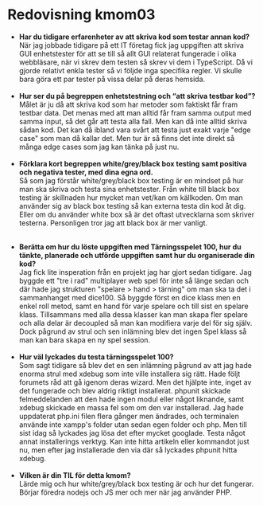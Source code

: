 ---
---

# Redovisning kmom03

<div id="submission_preview" class="paper user_content enhanced">
    <ul>
<li>
<strong>Har du tidigare erfarenheter av att skriva kod som testar annan kod?<br></strong><span>När jag jobbade tidigare på ett IT företag fick jag uppgiften att skriva GUI enhetstester för att se till så allt GUI relaterat fungerade i olika webbläsare, när vi skrev dem testen så skrev vi dem i TypeScript. Då vi gjorde relativt enkla tester så vi följde inga specifika regler. Vi skulle bara göra ett par tester på vissa delar på deras hemsida.<br><br></span>
</li>
<li>
<span><strong>Hur ser du på begreppen enhetstestning och “att skriva testbar kod”?<br></strong></span><span>Målet är ju då att skriva kod som har metoder som faktiskt får fram testbar data. Det menas med att man alltid får fram samma output med samma input, så det går att testa alla fall. Men kan då inte alltid skriva sådan kod. Det kan då ibland vara svårt att testa just exakt varje "edge case" som man då kallar det. Men tur är så finns det inte direkt så många edge cases som jag kan tänka på just nu.<br><br></span>
</li>
<li>
<span><strong>Förklara kort begreppen white/grey/black box testing samt positiva och negativa tester, med dina egna ord.<br></strong></span>Så som jag förstår white/grey/black box testing är en mindset på hur man ska skriva och testa sina enhetstester. Från white till black box testing är skillnaden hur mycket man vet/kan om källkoden. Om man använder sig av black box testing så kan externa testa din kod åt dig. Eller om du använder white box så är det oftast utvecklarna som skriver testerna. Personligen tror jag att black box är mer vanligt.<br><br>
</li>
</ul>
<ul>
<li>
<strong>Berätta om hur du löste uppgiften med Tärningsspelet 100, hur du tänkte, planerade och utförde uppgiften samt hur du organiserade din kod?<br></strong>Jag fick lite insperation från en projekt jag har gjort sedan tidigare. Jag byggde ett "tre i rad" multiplayer web spel för inte så länge sedan och där hade jag strukturen "spelare &gt; hand &gt; tärning" om man ska ta det i sammanhanget med dice100. Så byggde först en dice klass men en enkel roll metod, samt en hand för varje spelare och till sist en spelare klass. Tillsammans med alla dessa klasser kan man skapa fler spelare och alla delar är decoupled så man kan modifiera varje del för sig själv. Dock pågrund av strul och sen inlämning blev det ingen Spel klass så man kan bara skapa en ny spel session.<br><br>
</li>
<li>
<strong>Hur väl lyckades du testa tärningsspelet 100?<br></strong>Som sagt tidigare så blev det en sen inlämning pågrund av att jag hade enorma strul med xdebug som inte ville installera sig rätt. Hade följt forumets råd att gå igenom deras wizard. Men det hjälpte inte, inget av det fungerade och blev aldrig riktigt installerat. phpunit skickade felmeddelanden att den hade ingen modul eller något liknande, samt xdebug skickade en massa fel som om den var installerad. Jag hade uppdaterat php.ini filen flera gånger men ändrades, och terminalen använde inte xampp's folder utan sedan egen folder och php. Men till sist idag så lyckades jag lösa det efter mycket googlade. Testa något annat installerings verktyg. Kan inte hitta artikeln eller kommandot just nu, men efter jag installerade den via där så lyckades phpunit hitta xdebug.<br><br>
</li>
<li>
<strong>Vilken är din TIL för detta kmom?<br></strong>Lärde mig och hur white/grey/black box testing är och hur det fungerar. Börjar föredra nodejs och JS mer och mer när jag använder PHP.</li>
</ul>
  </div>
